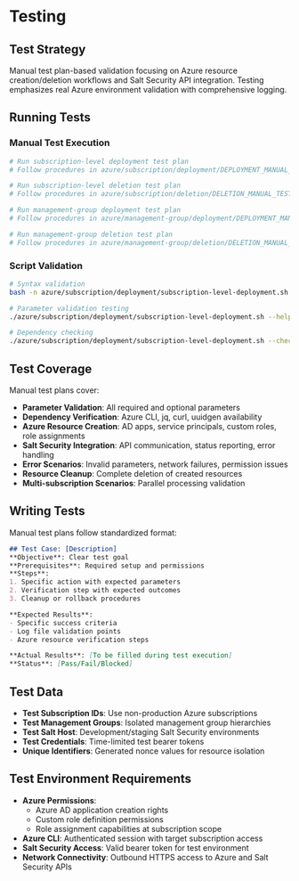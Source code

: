 # Testing

## Test Strategy
Manual test plan-based validation focusing on Azure resource creation/deletion workflows and Salt Security API integration. Testing emphasizes real Azure environment validation with comprehensive logging.

## Running Tests

### Manual Test Execution
```bash
# Run subscription-level deployment test plan
# Follow procedures in azure/subscription/deployment/DEPLOYMENT_MANUAL_TEST_PLAN.md

# Run subscription-level deletion test plan  
# Follow procedures in azure/subscription/deletion/DELETION_MANUAL_TEST_PLAN.md

# Run management-group deployment test plan
# Follow procedures in azure/management-group/deployment/DEPLOYMENT_MANUAL_TEST_PLAN.md

# Run management-group deletion test plan
# Follow procedures in azure/management-group/deletion/DELETION_MANUAL_TEST_PLAN.md
```

### Script Validation
```bash
# Syntax validation
bash -n azure/subscription/deployment/subscription-level-deployment.sh

# Parameter validation testing
./azure/subscription/deployment/subscription-level-deployment.sh --help

# Dependency checking
./azure/subscription/deployment/subscription-level-deployment.sh --check-dependencies
```

## Test Coverage
Manual test plans cover:
- **Parameter Validation**: All required and optional parameters
- **Dependency Verification**: Azure CLI, jq, curl, uuidgen availability
- **Azure Resource Creation**: AD apps, service principals, custom roles, role assignments
- **Salt Security Integration**: API communication, status reporting, error handling
- **Error Scenarios**: Invalid parameters, network failures, permission issues
- **Resource Cleanup**: Complete deletion of created resources
- **Multi-subscription Scenarios**: Parallel processing validation

## Writing Tests
Manual test plans follow standardized format:

```markdown
## Test Case: [Description]
**Objective**: Clear test goal
**Prerequisites**: Required setup and permissions
**Steps**:
1. Specific action with expected parameters
2. Verification step with expected outcomes  
3. Cleanup or rollback procedures

**Expected Results**: 
- Specific success criteria
- Log file validation points
- Azure resource verification steps

**Actual Results**: [To be filled during test execution]
**Status**: [Pass/Fail/Blocked]
```

## Test Data
- **Test Subscription IDs**: Use non-production Azure subscriptions
- **Test Management Groups**: Isolated management group hierarchies  
- **Test Salt Host**: Development/staging Salt Security environments
- **Test Credentials**: Time-limited test bearer tokens
- **Unique Identifiers**: Generated nonce values for resource isolation

## Test Environment Requirements
- **Azure Permissions**: 
  - Azure AD application creation rights
  - Custom role definition permissions
  - Role assignment capabilities at subscription scope
- **Azure CLI**: Authenticated session with target subscription access
- **Salt Security Access**: Valid bearer token for test environment
- **Network Connectivity**: Outbound HTTPS access to Azure and Salt Security APIs